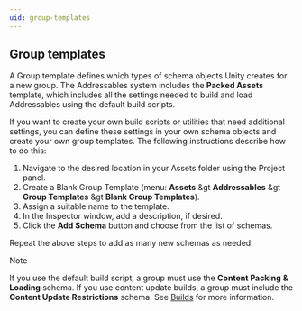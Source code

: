 ```yaml
---
uid: group-templates
---
```


## Group templates

A Group template defines which types of schema objects Unity creates for a new group. The Addressables system includes the __Packed Assets__ template, which includes all the settings needed to build and load Addressables using the default build scripts. 

If you want to create your own build scripts or utilities that need additional settings, you can define these settings in your own schema objects and create your own group templates. The following instructions describe how to do this:

1. Navigate to the desired location in your Assets folder using the Project panel.
2. Create a Blank Group Template (menu: **Assets** &gt **Addressables** &gt **Group Templates** &gt **Blank Group Templates**).
3. Assign a suitable name to the template.
4. In the Inspector window, add a description, if desired.
5. Click the **Add Schema** button and choose from the list of schemas.

Repeat the above steps to add as many new schemas as needed.

> [!NOTE]
> If you use the default build script, a group must use the __Content Packing & Loading__ schema. If you use content update builds, a group must include the __Content Update Restrictions__ schema. See [Builds] for more information.

[Addressable System Settings]: xref:addressables-asset-settings
[AddressableAssetGroup]: xref:UnityEditor.AddressableAssets.Settings.AddressableAssetGroup
[AddressableAssetGroupSchema]: xref:UnityEditor.AddressableAssets.Settings.AddressableAssetGroupSchema
[Addressables Build settings]: xref:addressables-asset-settings#build
[Addressables Groups window]: xref:addressables-groups-window
[Addressables Settings]: xref:addressables-asset-settings
[Addressables system settings]: xref:addressables-asset-settings
[Analyze]: xref:addressables-analyze-tool
[Asset Load Mode]: #asset-load-mode
[AssetBundle Compression]: addressables-content-packing-and-loading-schema#assetBundle-compression
[AssetBundle compression manual page]: xref:AssetBundles-Cache
[AssetReference]: xref:addressables-asset-references
[Build scripts]: xref:addressables-builds#build-commands
[Builds]: xref:addressables-builds
[Building and running a WebGL project]: xref:webgl-building#AssetBundles
[content state file]: xref:addressables-build-artifacts#content-state-file
[Content update builds]: xref:addressables-content-update-builds
[Content Workflow: Update Restrictions]: xref:addressables-content-update-builds#settings
[Custom Inspector scripts]: xref:VariablesAndTheInspector
[Default Build Script]: xref:addressables-builds
[Event Viewer]: xref:addressables-event-viewer
[Group settings]: #addressables-group-schemas
[Group Templates]: #group-templates
[Group templates]: #group-templates
[Hosting]: xref:addressables-asset-hosting-services
[Labels]: xref:addressables-labels
[Loading Addressable assets]: xref:addressables-api-load-asset-async
[LoadAssetAsync]:  xref:UnityEngine.AddressableAssets.Addressables.LoadAssetAsync*
[LoadAssetsAsync]: xref:UnityEngine.AddressableAssets.Addressables.LoadAssetsAsync``1(System.Collections.Generic.IList{System.Object},System.Action{``0},UnityEngine.AddressableAssets.Addressables.MergeMode)
[LoadSceneMode.Single]: xref:UnityEngine.SceneManagement.LoadSceneMode.Single
[Organizing Addressable Assets]: xref:addressables-assets-development-cycle#organizing-addressable-assets
[Play Mode Scripts]: #play-mode-scripts
[Profile]: xref:addressables-profiles
[Profiles]: xref:addressables-profiles
[ProjectConfigData]: xref:UnityEditor.AddressableAssets.Settings.ProjectConfigData
[Resources.UnloadUnusedAssets]: xref:UnityEngine.Resources.UnloadUnusedAssets
[Schema]: #schemas
[settings of the group]: #addressables-group-schemas
[Synchronous Addressables]: xref:synchronous-addressables
[template]: #group-templates
[UnityWebRequestAssetBundle.GetAssetBundle]: xref:UnityEngine.Networking.UnityWebRequest.GetAssetBundle(System.String,System.UInt32)
[AssetBundle.LoadFromFileAsync]: xref:UnityEngine.AssetBundle.LoadFromFileAsync(System.String,System.UInt32,System.UInt64)
